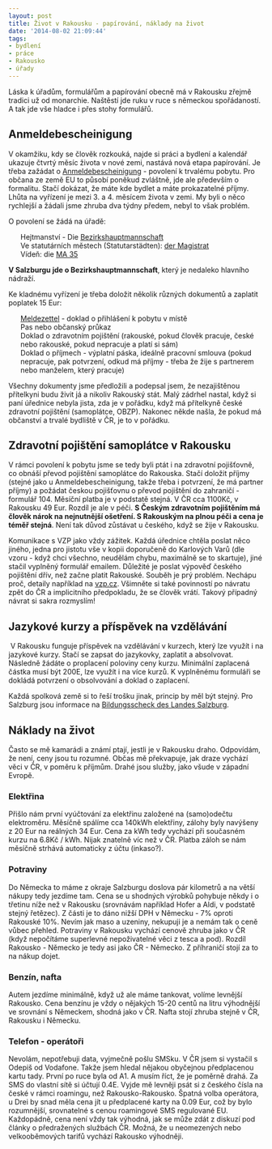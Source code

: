 ```yaml
---
layout: post
title: Život v Rakousku - papírování, náklady na život
date: '2014-08-02 21:09:44'
tags:
- bydlení
- práce
- Rakousko
- úřady
---
```

Láska k úřadům, formulářům a papírování obecně má v Rakousku zřejmě tradici už od monarchie. Naštěstí jde ruku v ruce s německou spořádaností. A tak jde vše hladce i přes stohy formulářů.

<h2>Anmeldebescheinigung</h2>
<p>V okamžiku, kdy se člověk rozkouká, najde si práci a bydlení a kalendář ukazuje čtvrtý měsíc života v nové zemi, nastává nová etapa papírování. Je třeba zažádat o <a href="https://www.help.gv.at/Portal.Node/hlpd/public/content/12/Seite.120810.html" rel="noreferrer">Anmeldebescheinigung</a> - povolení k trvalému pobytu. Pro občana ze země EU to působí poněkud zvláštně, jde ale především o formalitu. Stačí dokázat, že máte kde bydlet a máte prokazatelné příjmy. Lhůta na vyřízení je mezi 3. a 4. měsícem života v zemi. My byli o něco rychlejší a žádali jsme zhruba dva týdny předem, nebyl to však problém.</p>
<p>O povolení se žádá na úřadě:</p>
<ul class="task-list">
<li>Hejtmanství - Die <a href="https://www.help.gv.at/linkaufloesung/applikation-flow?flow=LO&quelle=HELP&leistung=LA-HP-RL-Fremdenpolizei" rel="noreferrer">Bezirkshauptmannschaft</a></li>
<li>Ve statutárních městech (Statutarstädten): <a href="https://www.help.gv.at/linkaufloesung/applikation-flow?flow=LO&quelle=HELP&leistung=LA-HP-RL-Fremdenpolizei" rel="noreferrer">der Magistrat</a></li>
<li>Vídeň: die <a href="https://www.help.gv.at/linkaufloesung/applikation-flow?flow=LO&quelle=HELP&leistung=LA-HP-RL-Fremdenpolizei" rel="noreferrer">MA 35</a></li>
</ul>
<p><strong>V Salzburgu jde o Bezirkshauptmannschaft</strong>, který je nedaleko hlavního nádraží.</p>
<p>Ke kladnému vyřízení je třeba doložit několik různých dokumentů a zaplatit poplatek 15 Eur:</p>
<ul class="task-list">
<li><a href="https://www.help.gv.at/Portal.Node/hlpd/public/content/99/Seite.990210.html" rel="noreferrer">Meldezettel</a> - doklad o přihlášení k pobytu v místě</li>
<li>Pas nebo občanský průkaz</li>
<li>Doklad o zdravotním pojištění (rakouské, pokud člověk pracuje, české nebo rakouské, pokud nepracuje a platí si sám)</li>
<li>Doklad o příjmech - výplatní páska, ideálně pracovní smlouva (pokud nepracuje, pak potvrzení, odkud má příjmy - třeba že žije s partnerem nebo manželem, který pracuje)</li>
</ul>
<p>Všechny dokumenty jsme předložili a podepsal jsem, že nezajištěnou přítelkyni budu živit já a nikoliv Rakouský stát. Malý zádrhel nastal, když si paní úřednice nebyla jista, zda je v pořádku, když má přítelkyně české zdravotní pojištění (samoplátce, OBZP). Nakonec někde našla, že pokud má občanství a trvalé bydliště v ČR, je to v pořádku.</p>
<h2>Zdravotní pojištění samoplátce v Rakousku</h2>
<p>V rámci povolení k pobytu jsme se tedy byli ptát i na zdravotní pojišťovně, co obnáší převod pojištění samoplátce do Rakouska. Stačí doložit příjmy (stejné jako u Anmeldebescheinigung, takže třeba i potvrzení, že má partner příjmy) a požádat českou pojišťovnu o převod pojištění do zahraničí - formulář 104. Měsíční platba je v podstatě stejná. V ČR cca 1100Kč, v Rakousku 49 Eur. Rozdíl je ale v péči. <strong>S Českým zdravotním pojištěním má člověk nárok na nejnutnější ošetření. S Rakouským na plnou péči a cena je téměř stejná</strong>. Není tak důvod zůstávat u českého, když se žije v Rakousku.</p>
<p>Komunikace s VZP jako vždy zážitek. Každá úřednice chtěla poslat něco jiného, jedna pro jistotu vše v kopii doporučeně do Karlových Varů (dle vzoru - když chci všechno, neudělám chybu, maximálně se to skartuje), jiné stačil vyplněný formulář emailem. Důležité je poslat výpověď českého pojištění dřív, než začne platit Rakouské. Souběh je prý problém. Nechápu proč, detaily například na <a href="http://www.vzp.cz/klienti/informace-a-zivotni-situace/pobyt-v-zahranici/pobyt-v-zemich-evropske-unie" rel="noreferrer">vzp.cz</a>. Všimněte si také povinností po návratu zpět do ČR a implicitního předpokladu, že se člověk vrátí. Takový případný návrat si sakra rozmyslím!</p>
<h2>Jazykové kurzy a příspěvek na vzdělávání</h2>
<p> V Rakousku funguje příspěvek na vzdělávání v kurzech, který lze využít i na jazykové kurzy. Stačí se zapsat do jazykovky, zaplatit a absolvovat. Následně žádáte o proplacení poloviny ceny kurzu. Minimální zaplacená částka musí být 200E, lze využít i na více kurzů. K vyplněnému formuláři se dokládá potvrzení o obsolvování a doklad o zaplacení.</p>
<p>Každá spolková země si to řeší trošku jinak, princip by měl být stejný. Pro Salzburg jsou informace na <a href="http://www.salzburg.gv.at/themen/gs/soziales/arbeit_und_beschaeftigung/bildungsscheck.htm">Bildungsscheck des Landes Salzburg</a>. </p>
<h2>Náklady na život</h2>
<p>Často se mě kamarádi a známí ptají, jestli je v Rakousku draho. Odpovídám, že není, ceny jsou tu rozumné. Občas mě překvapuje, jak draze vychází věci v ČR, v poměru k příjmům. Drahé jsou služby, jako všude v západní Evropě.</p>
<h3>Elektřina</h3>
<p>Přišlo nám první vyúčtování za elektřinu založené na (samo)odečtu elektroměru. Měsíčně spálíme cca 140kWh elektřiny, zálohy byly navýšeny z 20 Eur na reálných 34 Eur. Cena za kWh tedy vychází při současném kurzu na 6.8Kč / kWh. Nijak znatelně víc než v ČR. Platba záloh se nám měsíčně strhává automaticky z účtu (inkaso?).</p>
<h3>Potraviny</h3>
<p>Do Německa to máme z okraje Salzburgu doslova pár kilometrů a na větší nákupy tedy jezdíme tam. Cena se u shodných výrobků pohybuje někdy i o třetinu níže než v Rakousku (srovnávám například Hofer a Aldi, v podstatě stejný řetězec). Z části je to dáno nižší DPH v Německu - 7% oproti Rakouské 10%. Nevím jak maso a uzeniny, nekupuji je a nemám tak o ceně vůbec přehled. Potraviny v Rakousku vychází cenově zhruba jako v ČR (když nepočítáme superlevné nepoživatelné věci z tesca a pod). Rozdíl Rakousko - Německo je tedy asi jako ČR - Německo. Z příhraničí stojí za to na nákup dojet.</p>
<h3>Benzín, nafta</h3>
<p>Autem jezdíme minimálně, když už ale máme tankovat, volíme levnější Rakousko. Cena benzínu je vždy o nějakých 15-20 centů na litru výhodnější ve srovnání s Německem, shodná jako v ČR. Nafta stojí zhruba stejně v ČR, Rakousku i Německu.</p>
<h3>Telefon - operátoři</h3>
<p>Nevolám, nepotřebuji data, vyjmečně pošlu SMSku. V ČR jsem si vystačil s Odepiš od Vodafone. Takže jsem hledal nějakou obyčejnou předplacenou kartu tady. První po ruce byla od A1. A musím říct, že je poměrně drahá. Za SMS do vlastní sítě si účtují 0.4E. Vyjde mě levněji psát si z českého čísla na české v rámci roamingu, než Rakousko-Rakousko. Špatná volba operátora, u Drei by snad měla cena jít u předplacené karty na 0.09 Eur, což by bylo rozumnější, srovnatelné s cenou roamingové SMS regulované EU. Každopádně, cena není vždy tak výhodná, jak se může zdát z diskuzí pod články o předražených službách ČR. Možná, že u neomezených nebo velkooběmových tarifů vychází Rakousko výhodněji.</p>
<p> </p>

